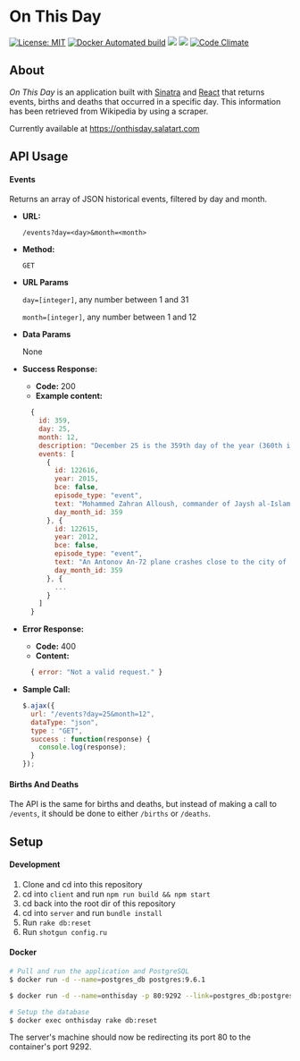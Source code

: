 # On This Day

[![License: MIT](https://img.shields.io/badge/License-MIT-blue.svg)](https://opensource.org/licenses/MIT)
[![Docker Automated build](https://img.shields.io/docker/automated/jrottenberg/ffmpeg.svg)](sasalatart/on-this-day)
[![](https://images.microbadger.com/badges/version/sasalatart/on-this-day.svg)](https://microbadger.com/images/sasalatart/on-this-day)
[![](https://images.microbadger.com/badges/image/sasalatart/on-this-day.svg)](https://microbadger.com/images/sasalatart/on-this-day)
[![Code Climate](https://codeclimate.com/github/sasalatart/on-this-day/badges/gpa.svg)](https://codeclimate.com/github/sasalatart/on-this-day)

## About

*On This Day* is an application built with [Sinatra](https://github.com/sinatra/sinatra) and [React](https://facebook.github.io/react/) that returns events, births and deaths that occurred in a specific day. This information has been retrieved from Wikipedia by using a scraper.

Currently available at https://onthisday.salatart.com

## API Usage

#### Events

Returns an array of JSON historical events, filtered by day and month.

- **URL:**

  `/events?day=<day>&month=<month>`

- **Method:**

  `GET`

- **URL Params**

  `day=[integer]`, any number between 1 and 31

  `month=[integer]`, any number between 1 and 12

- **Data Params**

  None

- **Success Response:**

  - **Code:** 200
  - **Example content:**
  ```javascript
    {
      id: 359,
      day: 25,
      month: 12,
      description: "December 25 is the 359th day of the year (360th in leap years) in the Gregorian calendar. There are six days remaining until the end of the year. This date is slightly more likely to fall on a Tuesday, Friday or Sunday (58 in 400 years each) than on Wednesday or Thursday (57), and slightly less likely to occur on a Monday or Saturday (56).",
      events: [
        {
          id: 122616,
          year: 2015,
          bce: false,
          episode_type: "event",
          text: "Mohammed Zahran Alloush, commander of Jaysh al-Islam (Army of Islam), one of the Syrian opposition factions, is killed by an airstrike.",
          day_month_id: 359
        }, {
          id: 122615,
          year: 2012,
          bce: false,
          episode_type: "event",
          text: "An Antonov An-72 plane crashes close to the city of Shymkent, killing 27 people.",
          day_month_id: 359
        }, {
          ...
        }
      ]
    }
  ```

- **Error Response:**

  - **Code:** 400
  - **Content:**
  ```javascript
    { error: "Not a valid request." }
  ```

- **Sample Call:**

  ```javascript
  $.ajax({
    url: "/events?day=25&month=12",
    dataType: "json",
    type : "GET",
    success : function(response) {
      console.log(response);
    }
  });
  ```

#### Births And Deaths

The API is the same for births and deaths, but instead of making a call to `/events`, it should be done to either `/births` or `/deaths`.

## Setup

#### Development

1. Clone and cd into this repository
2. cd into `client` and run `npm run build && npm start`
3. cd back into the root dir of this repository
4. cd into `server` and run `bundle install`
5. Run `rake db:reset`
6. Run `shotgun config.ru`

#### Docker

```sh
# Pull and run the application and PostgreSQL
$ docker run -d --name=postgres_db postgres:9.6.1

$ docker run -d --name=onthisday -p 80:9292 --link=postgres_db:postgres_db sasalatart/onthisday

# Setup the database
$ docker exec onthisday rake db:reset
```

The server's machine should now be redirecting its port 80 to the container's port 9292.
